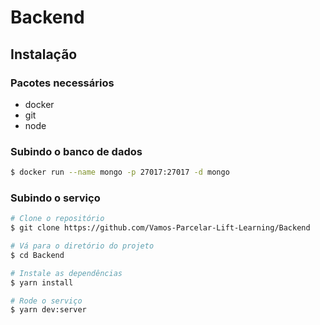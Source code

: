 # Backend

## Instalação

### Pacotes necessários

  * docker
  * git
  * node

### Subindo o banco de dados

```bash
$ docker run --name mongo -p 27017:27017 -d mongo
```

### Subindo o serviço
```bash
# Clone o repositório
$ git clone https://github.com/Vamos-Parcelar-Lift-Learning/Backend

# Vá para o diretório do projeto
$ cd Backend

# Instale as dependências
$ yarn install

# Rode o serviço
$ yarn dev:server
```